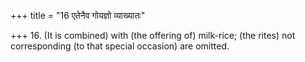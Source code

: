 +++
title = "16 एतेनैव गोयज्ञो व्याख्यातः"

+++
16. (It is combined) with (the offering of) milk-rice; (the rites) not corresponding (to that special occasion) are omitted.
